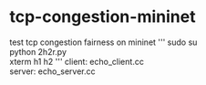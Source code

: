 # tcp-congestion-mininet
test tcp congestion fairness on mininet
'''
sudo su  
python 2h2r.py  
xterm h1 h2
'''
client:  echo_client.cc  
server:  echo_server.cc
